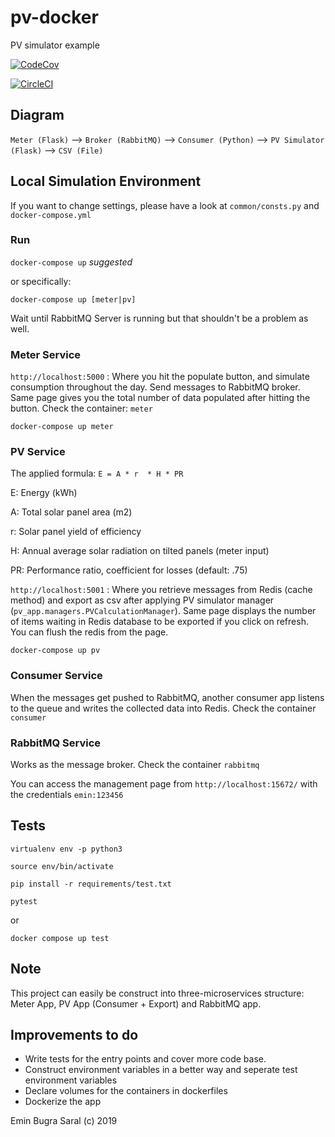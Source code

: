 # pv-docker
PV simulator example

[![CodeCov](https://codecov.io/gh/ebsaral/pv-docker/branch/master/graph/badge.svg)](https://codecov.io/gh/ebsaral/pv-docker)

[![CircleCI](https://circleci.com/gh/ebsaral/pv-docker/tree/master.svg?style=svg)](https://circleci.com/gh/ebsaral/pv-docker/tree/master)

## Diagram

`Meter (Flask)` --> `Broker (RabbitMQ)` --> `Consumer (Python)` --> `PV Simulator (Flask)` --> `CSV (File)`

## Local Simulation Environment

If you want to change settings, please have a look at `common/consts.py` and `docker-compose.yml`

### Run

`docker-compose up` *suggested*

or specifically:

`docker-compose up [meter|pv]`


Wait until RabbitMQ Server is running but that shouldn't be a problem as well. 

### Meter Service

`http://localhost:5000` : Where you hit the populate button, and simulate consumption throughout the day. Send messages to RabbitMQ broker. Same page gives you the total number of data populated after hitting the button. Check the container: `meter`

`docker-compose up meter`

### PV Service

The applied formula: `E = A * r  * H * PR`

E: Energy (kWh)

A: Total solar panel area (m2)

r: Solar panel yield of efficiency

H: Annual average solar radiation on tilted panels (meter input)

PR: Performance ratio, coefficient for losses (default: .75)

`http://localhost:5001` : Where you retrieve messages from Redis (cache method) and export as csv after applying PV simulator manager (`pv_app.managers.PVCalculationManager`). Same page displays the number of items waiting in Redis database to be exported if you click on refresh. You can flush the redis from the page.

`docker-compose up pv`

### Consumer Service

When the messages get pushed to RabbitMQ, another consumer app listens to the queue and writes the collected data into Redis. Check the container `consumer`


### RabbitMQ Service

Works as the message broker. Check the container `rabbitmq`

You can access the management page from `http://localhost:15672/` with the credentials `emin:123456`

## Tests

`virtualenv env -p python3`

`source env/bin/activate`

`pip install -r requirements/test.txt`

`pytest`

or 

`docker compose up test`

## Note

This project can easily be construct into three-microservices structure: Meter App, PV App (Consumer + Export) and RabbitMQ app.

## Improvements to do

- Write tests for the entry points and cover more code base.
- Construct environment variables in a better way and seperate test environment variables
- Declare volumes for the containers in dockerfiles
- Dockerize the app


Emin Bugra Saral (c) 2019
